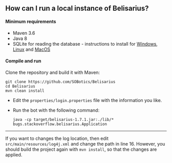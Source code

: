 ## How can I run a local instance of Belisarius?

#### Minimum requirements

- Maven 3.6
- Java 8
- SQLite for reading the database - instructions to install for [Windows](https://www.sqlitetutorial.net/download-install-sqlite), [Linux](https://linoxide.com/linux-how-to/install-use-sqlite-linux) and [MacOS](https://flaviocopes.com/sqlite-how-to-install)

#### Compile and run

Clone the repository and build it with Maven:

    git clone https://github.com/SOBotics/Belisarius
    cd Belisarius
    mvn clean install

- Edit the `properties/login.properties` file with the information you like.  
- Run the bot with the following command:

      java -cp target/belisarius-1.7.1.jar:./lib/* bugs.stackoverflow.belisarius.Application

-----

If you want to changes the log location, then edit `src/main/resources/log4j.xml` and change the path in line 16.
However, you should build the project again with `mvn install`, so that the changes are applied.

